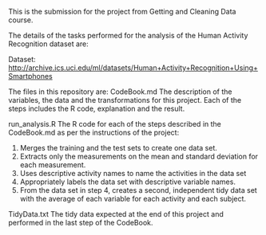 This is the submission for the project from Getting and Cleaning Data course.

The details of the tasks performed for the analysis of the Human Activity Recognition dataset are:

Dataset:
http://archive.ics.uci.edu/ml/datasets/Human+Activity+Recognition+Using+Smartphones

The files in this repository are:
CodeBook.md 
The description of the variables, the data and the transformations for this project. Each of the steps includes the R code, explanation and the result.

run_analysis.R 
The R code for each of the steps described in the CodeBook.md as per the instructions of the project:
1. Merges the training and the test sets to create one data set.
2. Extracts only the measurements on the mean and standard deviation for each measurement.
3. Uses descriptive activity names to name the activities in the data set
4. Appropriately labels the data set with descriptive variable names.
5. From the data set in step 4, creates a second, independent tidy data set with the average of each variable for each activity and each subject.

TidyData.txt 
The tidy data expected at the end of this project and performed in the last step of the CodeBook.